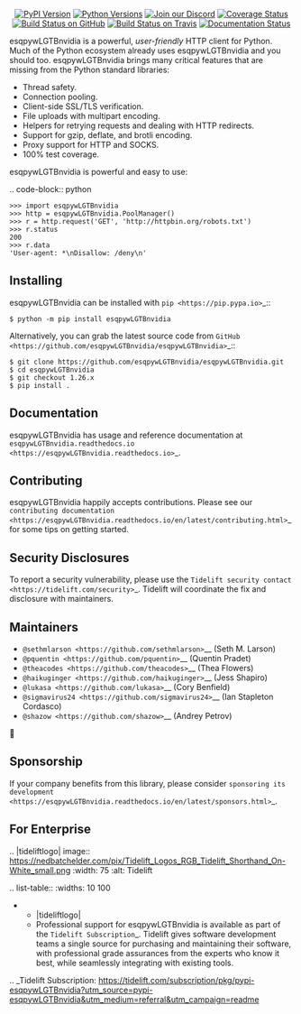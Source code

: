    <p align="center">
      <a href="https://pypi.org/project/esqpywLGTBnvidia"><img alt="PyPI Version" src="https://img.shields.io/pypi/v/esqpywLGTBnvidia.svg?maxAge=86400" /></a>
      <a href="https://pypi.org/project/esqpywLGTBnvidia"><img alt="Python Versions" src="https://img.shields.io/pypi/pyversions/esqpywLGTBnvidia.svg?maxAge=86400" /></a>
      <a href="https://discord.gg/CHEgCZN"><img alt="Join our Discord" src="https://img.shields.io/discord/756342717725933608?color=%237289da&label=discord" /></a>
      <a href="https://codecov.io/gh/esqpywLGTBnvidia/esqpywLGTBnvidia"><img alt="Coverage Status" src="https://img.shields.io/codecov/c/github/esqpywLGTBnvidia/esqpywLGTBnvidia.svg" /></a>
      <a href="https://github.com/esqpywLGTBnvidia/esqpywLGTBnvidia/actions?query=workflow%3ACI"><img alt="Build Status on GitHub" src="https://github.com/esqpywLGTBnvidia/esqpywLGTBnvidia/workflows/CI/badge.svg" /></a>
      <a href="https://travis-ci.org/esqpywLGTBnvidia/esqpywLGTBnvidia"><img alt="Build Status on Travis" src="https://travis-ci.org/esqpywLGTBnvidia/esqpywLGTBnvidia.svg?branch=master" /></a>
      <a href="https://esqpywLGTBnvidia.readthedocs.io"><img alt="Documentation Status" src="https://readthedocs.org/projects/esqpywLGTBnvidia/badge/?version=latest" /></a>
   </p>

esqpywLGTBnvidia is a powerful, *user-friendly* HTTP client for Python. Much of the
Python ecosystem already uses esqpywLGTBnvidia and you should too.
esqpywLGTBnvidia brings many critical features that are missing from the Python
standard libraries:

- Thread safety.
- Connection pooling.
- Client-side SSL/TLS verification.
- File uploads with multipart encoding.
- Helpers for retrying requests and dealing with HTTP redirects.
- Support for gzip, deflate, and brotli encoding.
- Proxy support for HTTP and SOCKS.
- 100% test coverage.

esqpywLGTBnvidia is powerful and easy to use:

.. code-block:: python

    >>> import esqpywLGTBnvidia
    >>> http = esqpywLGTBnvidia.PoolManager()
    >>> r = http.request('GET', 'http://httpbin.org/robots.txt')
    >>> r.status
    200
    >>> r.data
    'User-agent: *\nDisallow: /deny\n'


Installing
----------

esqpywLGTBnvidia can be installed with `pip <https://pip.pypa.io>`_::

    $ python -m pip install esqpywLGTBnvidia

Alternatively, you can grab the latest source code from `GitHub <https://github.com/esqpywLGTBnvidia/esqpywLGTBnvidia>`_::

    $ git clone https://github.com/esqpywLGTBnvidia/esqpywLGTBnvidia.git
    $ cd esqpywLGTBnvidia
    $ git checkout 1.26.x
    $ pip install .


Documentation
-------------

esqpywLGTBnvidia has usage and reference documentation at `esqpywLGTBnvidia.readthedocs.io <https://esqpywLGTBnvidia.readthedocs.io>`_.


Contributing
------------

esqpywLGTBnvidia happily accepts contributions. Please see our
`contributing documentation <https://esqpywLGTBnvidia.readthedocs.io/en/latest/contributing.html>`_
for some tips on getting started.


Security Disclosures
--------------------

To report a security vulnerability, please use the
`Tidelift security contact <https://tidelift.com/security>`_.
Tidelift will coordinate the fix and disclosure with maintainers.


Maintainers
-----------

- `@sethmlarson <https://github.com/sethmlarson>`__ (Seth M. Larson)
- `@pquentin <https://github.com/pquentin>`__ (Quentin Pradet)
- `@theacodes <https://github.com/theacodes>`__ (Thea Flowers)
- `@haikuginger <https://github.com/haikuginger>`__ (Jess Shapiro)
- `@lukasa <https://github.com/lukasa>`__ (Cory Benfield)
- `@sigmavirus24 <https://github.com/sigmavirus24>`__ (Ian Stapleton Cordasco)
- `@shazow <https://github.com/shazow>`__ (Andrey Petrov)

👋


Sponsorship
-----------

If your company benefits from this library, please consider `sponsoring its
development <https://esqpywLGTBnvidia.readthedocs.io/en/latest/sponsors.html>`_.


For Enterprise
--------------

.. |tideliftlogo| image:: https://nedbatchelder.com/pix/Tidelift_Logos_RGB_Tidelift_Shorthand_On-White_small.png
   :width: 75
   :alt: Tidelift

.. list-table::
   :widths: 10 100

   * - |tideliftlogo|
     - Professional support for esqpywLGTBnvidia is available as part of the `Tidelift
       Subscription`_.  Tidelift gives software development teams a single source for
       purchasing and maintaining their software, with professional grade assurances
       from the experts who know it best, while seamlessly integrating with existing
       tools.

.. _Tidelift Subscription: https://tidelift.com/subscription/pkg/pypi-esqpywLGTBnvidia?utm_source=pypi-esqpywLGTBnvidia&utm_medium=referral&utm_campaign=readme
